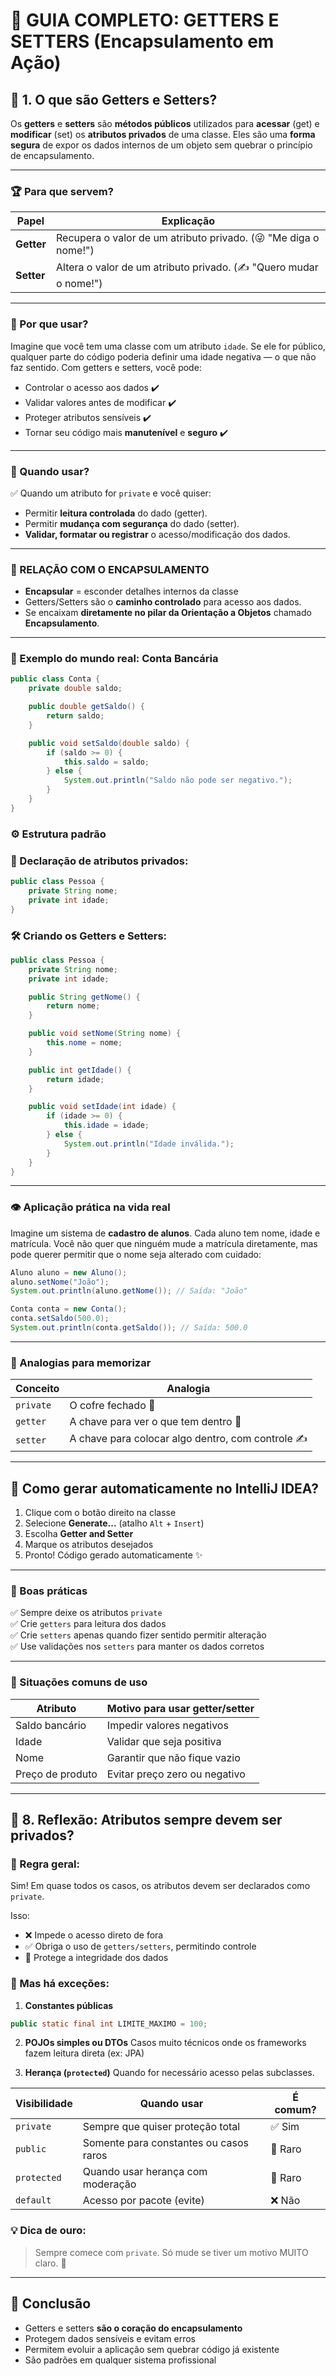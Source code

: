 # 📡 GUIA COMPLETO: GETTERS E SETTERS (Encapsulamento em Ação)

## 📘 1. O que são Getters e Setters?

Os **getters** e **setters** são **métodos públicos** utilizados para **acessar** (get) e **modificar** (set) os **atributos privados** de uma classe. Eles são uma **forma segura** de expor os dados internos de um objeto sem quebrar o princípio de encapsulamento.

---

### 🏆 Para que servem?

| Papel      | Explicação                                                        |
| ---------- | ----------------------------------------------------------------- |
| **Getter** | Recupera o valor de um atributo privado. (😜 "Me diga o nome!")   |
| **Setter** | Altera o valor de um atributo privado. (✍️ "Quero mudar o nome!") |

---

### 🔐 Por que usar?

Imagine que você tem uma classe com um atributo `idade`. Se ele for público, qualquer parte do código poderia definir uma idade negativa — o que não faz sentido. Com getters e setters, você pode:

* Controlar o acesso aos dados ✔️
* Validar valores antes de modificar ✔️
* Proteger atributos sensíveis ✔️
* Tornar seu código mais **manutenível** e **seguro** ✔️

---

### 🧱 Quando usar?

✅ Quando um atributo for `private` e você quiser:

* Permitir **leitura controlada** do dado (getter).
* Permitir **mudança com segurança** do dado (setter).
* **Validar, formatar ou registrar** o acesso/modificação dos dados.

---

### 📍 RELAÇÃO COM O ENCAPSULAMENTO

* **Encapsular** = esconder detalhes internos da classe
* Getters/Setters são o **caminho controlado** para acesso aos dados.
* Se encaixam **diretamente no pilar da Orientação a Objetos** chamado **Encapsulamento**.

---

### 📅 Exemplo do mundo real: Conta Bancária

```java
public class Conta {
    private double saldo;

    public double getSaldo() {
        return saldo;
    }

    public void setSaldo(double saldo) {
        if (saldo >= 0) {
            this.saldo = saldo;
        } else {
            System.out.println("Saldo não pode ser negativo.");
        }
    }
}
```

### ⚙️ Estrutura padrão

### 🧱 Declaração de atributos privados:

```java
public class Pessoa {
    private String nome;
    private int idade;
}
```

### 🛠️ Criando os Getters e Setters:

```java
public class Pessoa {
    private String nome;
    private int idade;

    public String getNome() {
        return nome;
    }

    public void setNome(String nome) {
        this.nome = nome;
    }

    public int getIdade() {
        return idade;
    }

    public void setIdade(int idade) {
        if (idade >= 0) {
            this.idade = idade;
        } else {
            System.out.println("Idade inválida.");
        }
    }
}
```

---

### 👁️ Aplicação prática na vida real

Imagine um sistema de **cadastro de alunos**. Cada aluno tem nome, idade e matrícula. Você não quer que ninguém mude a matrícula diretamente, mas pode querer permitir que o nome seja alterado com cuidado:

```java
Aluno aluno = new Aluno();
aluno.setNome("João");
System.out.println(aluno.getNome()); // Saída: "João"
```

```java
Conta conta = new Conta();
conta.setSaldo(500.0);
System.out.println(conta.getSaldo()); // Saída: 500.0
```

---

### 🧬 Analogias para memorizar

| Conceito  | Analogia                                          |
| --------- | ------------------------------------------------- |
| `private` | O cofre fechado 🔐                                |
| `getter`  | A chave para ver o que tem dentro 🧐              |
| `setter`  | A chave para colocar algo dentro, com controle ✍️ |

---

## 📒 Como gerar automaticamente no IntelliJ IDEA?

1. Clique com o botão direito na classe
2. Selecione **Generate...** (atalho `Alt` + `Insert`)
3. Escolha **Getter and Setter**
4. Marque os atributos desejados
5. Pronto! Código gerado automaticamente ✨

---

### 🚨 Boas práticas

✅ Sempre deixe os atributos `private`  
✅ Crie `getters` para leitura dos dados  
✅ Crie `setters` apenas quando fizer sentido permitir alteração  
✅ Use validações nos `setters` para manter os dados corretos

---

### 📆 Situações comuns de uso

| Atributo         | Motivo para usar getter/setter |
| ---------------- | ------------------------------ |
| Saldo bancário   | Impedir valores negativos      |
| Idade            | Validar que seja positiva      |
| Nome             | Garantir que não fique vazio   |
| Preço de produto | Evitar preço zero ou negativo  |

---

## 🧩 8. Reflexão: Atributos sempre devem ser privados?

### 📌 Regra geral:

Sim! Em quase todos os casos, os atributos devem ser declarados como `private`.

Isso:

* ❌ Impede o acesso direto de fora
* ✅ Obriga o uso de `getters/setters`, permitindo controle
* 🔐 Protege a integridade dos dados

### 🔎 Mas há exceções:

1. **Constantes públicas**

```java
public static final int LIMITE_MAXIMO = 100;
```

2. **POJOs simples ou DTOs**
   Casos muito técnicos onde os frameworks fazem leitura direta (ex: JPA)

3. **Herança (`protected`)**
   Quando for necessário acesso pelas subclasses.

| Visibilidade | Quando usar                            | É comum? |
| ------------ | -------------------------------------- | -------- |
| `private`    | Sempre que quiser proteção total       | ✅ Sim    |
| `public`     | Somente para constantes ou casos raros | 🔶 Raro  |
| `protected`  | Quando usar herança com moderação      | 🔶 Raro  |
| `default`    | Acesso por pacote (evite)              | ❌ Não    |

### 💡 Dica de ouro:

> Sempre comece com `private`. Só mude se tiver um motivo MUITO claro. 🧠

---

## 📌 Conclusão

* Getters e setters **são o coração do encapsulamento**
* Protegem dados sensíveis e evitam erros
* Permitem evoluir a aplicação sem quebrar código já existente
* São padrões em qualquer sistema profissional

